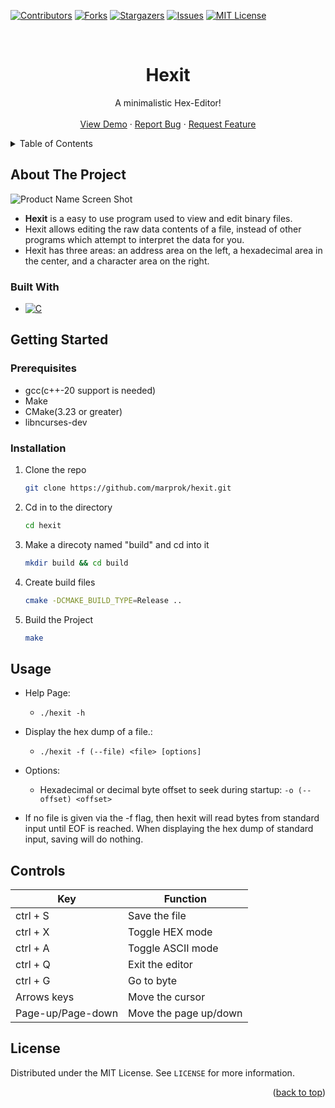 <a id="Top"></a>

[![Contributors][contributors-shield]][contributors-url]
[![Forks][forks-shield]][forks-url]
[![Stargazers][stars-shield]][stars-url]
[![Issues][issues-shield]][issues-url]
[![MIT License][license-shield]][license-url]

[contributors-shield]: https://img.shields.io/github/contributors/marprok/hexit?style=for-the-badge
[contributors-url]: https://github.com/marprok/hexit/graphs/contributors
[forks-shield]: https://img.shields.io/github/forks/marprok/hexit?style=for-the-badge
[forks-url]: https://github.com/marprok/hexit/network/members
[stars-shield]: https://img.shields.io/github/stars/marprok/hexit.svg?style=for-the-badge
[stars-url]: https://github.com/marprok/hexit/stargazers
[issues-shield]: https://img.shields.io/github/issues/marprok/hexit.svg?style=for-the-badge
[issues-url]: https://github.com/marprok/hexit/issues
[license-shield]: https://img.shields.io/github/license/marprok/hexit.svg?style=for-the-badge
[license-url]: https://github.com/marprok/hexit/blob/master/LICENSE

<br />
<div align="center">
  <h1 align="center">Hexit</h1>
  <p align="center">
    A minimalistic Hex-Editor!
    <br />
    <br />
    <a href="https://github.com/marprok/hexit">View Demo</a>
    ·
    <a href="https://github.com/marprok/hexit/issues">Report Bug</a>
    ·
    <a href="https://github.com/marprok/hexit/issues">Request Feature</a>
  </p>
</div>

<details>
  <summary>Table of Contents</summary>
  <ol>
    <li>
      <a href="#about-the-project">About The Project</a>
      <ul>
        <li><a href="#built-with">Built With</a></li>
      </ul>
    </li>
    <li>
      <a href="#getting-started">Getting Started</a>
      <ul>
        <li><a href="#prerequisites">Prerequisites</a></li>
        <li><a href="#installation">Installation</a></li>
      </ul>
    </li>
    <li><a href="#usage">Usage</a></li>
    <li><a href="#controls">Controls</a></li>
    <li><a href="#license">License</a></li>
  </ol>
</details>

## About The Project

[product-demo]: https://github.com/marprok/hexit/assets/18293204/73c7c699-9d60-40c1-8f6a-911c67d5514f

![Product Name Screen Shot][product-demo]

-   <strong>Hexit</strong> is a easy to use program used to view and edit binary files.
-   Hexit allows editing the raw data contents of a file, instead of other programs which attempt to interpret the data for you.
-   Hexit has three areas: an address area on the left, a hexadecimal area in the center, and a character area on the right.

### Built With

-   [![C][CLanguage]][ClanguageURL]

[Clanguage]: https://img.shields.io/badge/C++-0769AD?style=for-the-badge&logo=C%2B%2B&logoColor=white
[ClanguageURL]: https://en.wikipedia.org/wiki/C%2B%2B

## Getting Started

### Prerequisites

-   gcc(c++-20 support is needed)
-   Make
-   CMake(3.23 or greater)
-   libncurses-dev

### Installation

1. Clone the repo
    ```sh
    git clone https://github.com/marprok/hexit.git
    ```
1. Cd in to the directory
    ```sh
    cd hexit
    ```
1. Make a direcoty named "build" and cd into it
    ```sh
    mkdir build && cd build
    ```
1. Create build files
    ```sh
    cmake -DCMAKE_BUILD_TYPE=Release ..
    ```
1. Build the Project
    ```sh
    make
    ```

## Usage

-   Help Page:
    -   `./hexit -h`
-   Display the hex dump of a file.:

    -   `./hexit -f (--file) <file> [options]`

-   Options:

    -   Hexadecimal or decimal byte offset to seek during startup: `-o (--offset) <offset>`

-   If no file is given via the -f flag, then hexit will read bytes from standard input
    until EOF is reached. When displaying the hex dump of standard input, saving will do nothing.

## Controls

| Key               | Function              |
| ----------------- | --------------------- |
| ctrl + S          | Save the file         |
| ctrl + X          | Toggle HEX mode       |
| ctrl + A          | Toggle ASCII mode     |
| ctrl + Q          | Exit the editor       |
| ctrl + G          | Go to byte            |
| Arrows keys       | Move the cursor       |
| Page-up/Page-down | Move the page up/down |

## License

Distributed under the MIT License. See `LICENSE` for more information.

<p align="right">(<a href="#Top">back to top</a>)</p>
